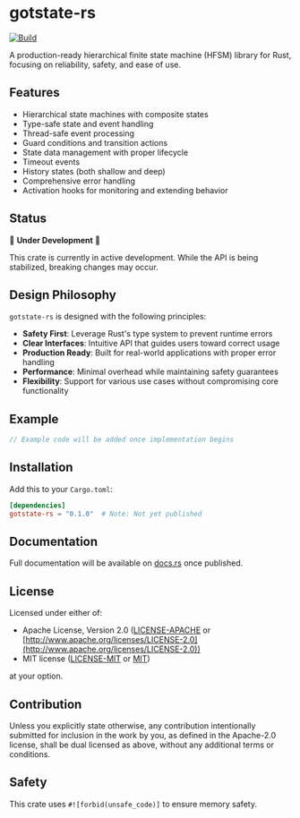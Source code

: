 # gotstate-rs

[![Build](https://github.com/KeplerOps/gotstate-rs/actions/workflows/ci.yml/badge.svg)](https://github.com/KeplerOps/gotstate-rs/actions/workflows/ci.yml)

A production-ready hierarchical finite state machine (HFSM) library for Rust, focusing on reliability, safety, and ease of use.

## Features

- Hierarchical state machines with composite states
- Type-safe state and event handling
- Thread-safe event processing
- Guard conditions and transition actions
- State data management with proper lifecycle
- Timeout events
- History states (both shallow and deep)
- Comprehensive error handling
- Activation hooks for monitoring and extending behavior

## Status

🚧 **Under Development** 🚧

This crate is currently in active development. While the API is being stabilized, breaking changes may occur.

## Design Philosophy

`gotstate-rs` is designed with the following principles:

- **Safety First**: Leverage Rust's type system to prevent runtime errors
- **Clear Interfaces**: Intuitive API that guides users toward correct usage
- **Production Ready**: Built for real-world applications with proper error handling
- **Performance**: Minimal overhead while maintaining safety guarantees
- **Flexibility**: Support for various use cases without compromising core functionality

## Example

```rust
// Example code will be added once implementation begins
```

## Installation

Add this to your `Cargo.toml`:

```toml
[dependencies]
gotstate-rs = "0.1.0"  # Note: Not yet published
```

## Documentation

Full documentation will be available on [docs.rs](https://docs.rs/gotstate-rs) once published.

## License

Licensed under either of:

- Apache License, Version 2.0 ([LICENSE-APACHE](LICENSE-APACHE) or [http://www.apache.org/licenses/LICENSE-2.0](http://www.apache.org/licenses/LICENSE-2.0))
- MIT license ([LICENSE-MIT](LICENSE-MIT) or [MIT](http://opensource.org/licenses/MIT))

at your option.

## Contribution

Unless you explicitly state otherwise, any contribution intentionally submitted
for inclusion in the work by you, as defined in the Apache-2.0 license, shall be
dual licensed as above, without any additional terms or conditions.

## Safety

This crate uses `#![forbid(unsafe_code)]` to ensure memory safety.
